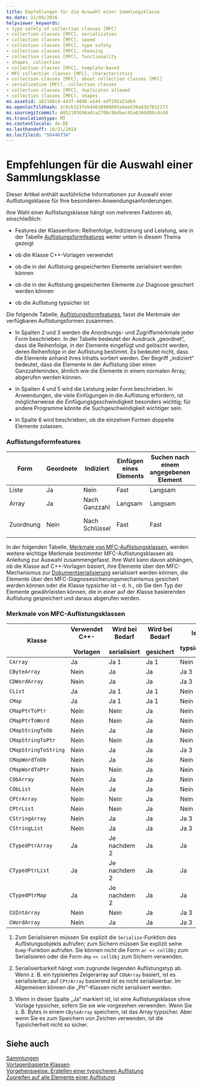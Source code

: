 ```yaml
---
title: Empfehlungen für die Auswahl einer Sammlungsklasse
ms.date: 11/04/2016
helpviewer_keywords:
- type safety of collection classes [MFC]
- collection classes [MFC], serialization
- collection classes [MFC], speed
- collection classes [MFC], type safety
- collection classes [MFC], choosing
- collection classes [MFC], functionality
- shapes, collection
- collection classes [MFC], template-based
- MFC collection classes [MFC], characteristics
- collection classes [MFC], about collection classes [MFC]
- serialization [MFC], collection classes
- collection classes [MFC], duplicates allowed
- collection classes [MFC], shapes
ms.assetid: a82188cd-443f-40d8-a244-edf292a53db4
ms.openlocfilehash: 2c8cb323feb44618909895a4ee536ad3b7832173
ms.sourcegitcommit: 6052185696adca270bc9bdbec45a626dd89cdcdd
ms.translationtype: MT
ms.contentlocale: de-DE
ms.lasthandoff: 10/31/2018
ms.locfileid: "50446734"
---
```

# <a name="recommendations-for-choosing-a-collection-class"></a>Empfehlungen für die Auswahl einer Sammlungsklasse

Dieser Artikel enthält ausführliche Informationen zur Auswahl einer Auflistungsklasse für Ihre besonderen Anwendungsanforderungen.

Ihre Wahl einer Auflistungsklasse hängt von mehreren Faktoren ab, einschließlich:

- Features der Klassenform: Reihenfolge, Indizierung und Leistung, wie in der Tabelle [Auflistungsformfeatures](#_core_collection_shape_features) weiter unten in diesem Thema gezeigt

- ob die Klasse C++-Vorlagen verwendet

- ob die in der Auflistung gespeicherten Elemente serialisiert werden können

- ob die in der Auflistung gespeicherten Elemente zur Diagnose gesichert werden können

- ob die Auflistung typsicher ist

Die folgende Tabelle, [Auflistungsformfeatures](#_core_collection_shape_features), fasst die Merkmale der verfügbaren Auflistungsformen zusammen.

- In Spalten 2 und 3 werden die Anordnungs- und Zugriffsmerkmale jeder Form beschrieben. In der Tabelle bedeutet der Ausdruck „geordnet“, dass die Reihenfolge, in der Elemente eingefügt und gelöscht werden, deren Reihenfolge in der Auflistung bestimmt. Es bedeutet nicht, dass die Elemente anhand ihres Inhalts sortiert werden. Der Begriff „indiziert“ bedeutet, dass die Elemente in der Auflistung über einen Ganzzahlenindex, ähnlich wie die Elemente in einem normalen Array, abgerufen werden können.

- In Spalten 4 und 5 wird die Leistung jeder Form beschrieben. In Anwendungen, die viele Einfügungen in die Auflistung erfordern, ist möglicherweise die Einfügungsgeschwindigkeit besonders wichtig; für andere Programme könnte die Suchgeschwindigkeit wichtiger sein.

- In Spalte 6 wird beschrieben, ob die einzelnen Formen doppelte Elemente zulassen.

### <a name="_core_collection_shape_features"></a>  Auflistungsformfeatures

|Form|Geordnete|Indiziert|Einfügen eines Elements|Suchen nach einem angegebenen Element|Doppelte Elemente|
|-----------|--------------|--------------|-----------------------|----------------------------------|-------------------------|
|Liste|Ja|Nein|Fast|Langsam|Ja|
|Array|Ja|Nach Ganzzahl|Langsam|Langsam|Ja|
|Zuordnung|Nein|Nach Schlüssel|Fast|Fast|Nein (Schlüssel) Ja (Werte)|

In der folgenden Tabelle, [Merkmale von MFC-Auflistungsklassen](#_core_characteristics_of_mfc_collection_classes), werden weitere wichtige Merkmale bestimmter MFC-Auflistungsklassen als Anleitung zur Auswahl zusammengefasst. Ihre Wahl kann davon abhängen, ob die Klasse auf C++-Vorlagen basiert, ihre Elemente über den MFC-Mechanismus zur [Dokumentserialisierung](../mfc/serialization-in-mfc.md) serialisiert werden können, die Elemente über den MFC-Diagnosesicherungsmechanismus gesichert werden können oder die Klasse typsicher ist – d. h., ob Sie den Typ der Elemente gewährleisten können, die in einer auf der Klasse basierenden Auflistung gespeichert und daraus abgerufen werden.

### <a name="_core_characteristics_of_mfc_collection_classes"></a>  Merkmale von MFC-Auflistungsklassen

|Klasse|Verwendet C++-<br /><br /> Vorlagen|Wird bei Bedarf<br /><br /> serialisiert|Wird bei Bedarf<br /><br /> gesichert|Is<br /><br /> typsicher|
|-----------|------------------------------|---------------------------|-----------------------|-----------------------|
|`CArray`|Ja|Ja 1|Ja 1|Nein|
|`CByteArray`|Nein|Ja|Ja|Ja 3|
|`CDWordArray`|Nein|Ja|Ja|Ja 3|
|`CList`|Ja|Ja 1|Ja 1|Nein|
|`CMap`|Ja|Ja 1|Ja 1|Nein|
|`CMapPtrToPtr`|Nein|Nein|Ja|Nein|
|`CMapPtrToWord`|Nein|Nein|Ja|Nein|
|`CMapStringToOb`|Nein|Ja|Ja|Nein|
|`CMapStringToPtr`|Nein|Nein|Ja|Nein|
|`CMapStringToString`|Nein|Ja|Ja|Ja 3|
|`CMapWordToOb`|Nein|Ja|Ja|Nein|
|`CMapWordToPtr`|Nein|Nein|Ja|Nein|
|`CObArray`|Nein|Ja|Ja|Nein|
|`CObList`|Nein|Ja|Ja|Nein|
|`CPtrArray`|Nein|Nein|Ja|Nein|
|`CPtrList`|Nein|Nein|Ja|Nein|
|`CStringArray`|Nein|Ja|Ja|Ja 3|
|`CStringList`|Nein|Ja|Ja|Ja 3|
|`CTypedPtrArray`|Ja|Je nachdem 2|Ja|Ja|
|`CTypedPtrList`|Ja|Je nachdem 2|Ja|Ja|
|`CTypedPtrMap`|Ja|Je nachdem 2|Ja|Ja|
|`CUIntArray`|Nein|Nein|Ja|Ja 3|
|`CWordArray`|Nein|Ja|Ja|Ja 3|

1. Zum Serialisieren müssen Sie explizit die `Serialize`-Funktion des Auflistungsobjekts aufrufen; zum Sichern müssen Sie explizit seine `Dump`-Funktion aufrufen. Sie können nicht die Form `ar << collObj` zum Serialisieren oder die Form `dmp` `<< collObj` zum Sichern verwenden.

2. Serialisierbarkeit hängt vom zugrunde liegenden Auflistungstyp ab. Wenn z. B. ein typisiertes Zeigerarray auf `CObArray` basiert, ist es serialisierbar; auf `CPtrArray` basierend ist es nicht serialisierbar. Im Allgemeinen können die „Ptr“-Klassen nicht serialisiert werden.

3. Wenn in dieser Spalte „Ja“ markiert ist, ist eine Auflistungsklasse ohne Vorlage typsicher, sofern Sie sie wie vorgesehen verwenden. Wenn Sie z. B. Bytes in einem `CByteArray` speichern, ist das Array typsicher. Aber wenn Sie es zum Speichern von Zeichen verwenden, ist die Typsicherheit nicht so sicher.

## <a name="see-also"></a>Siehe auch

[Sammlungen](../mfc/collections.md)<br/>
[Vorlagenbasierte Klassen](../mfc/template-based-classes.md)<br/>
[Vorgehensweise: Erstellen einer typsicheren Auflistung](../mfc/how-to-make-a-type-safe-collection.md)<br/>
[Zugreifen auf alle Elemente einer Auflistung](../mfc/accessing-all-members-of-a-collection.md)

